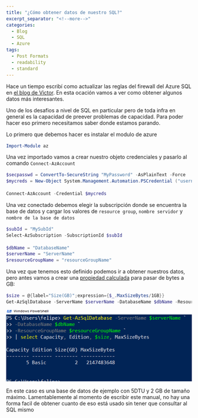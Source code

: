 ```yaml
---
title: "¿Cómo obtener datos de nuestro SQL?"
excerpt_separator: "<!--more-->"
categories:
  - Blog
  - SQL
  - Azure
tags:
  - Post Formats
  - readability
  - standard
---
```


Hace un tiempo escribí como actualizar las reglas del firewall del Azure SQL en [el blog de Victor](https://blog.victorsilva.com.uy/powershell-firewall-azure-sql/). En esta ocación vamos a ver como obtener algunos datos más interesantes.

<!--more-->
Uno de los desafios a nivel de SQL en particular pero de toda infra en general es la capacidad de preever problemas de capacidad. Para poder hacer eso primero necesitamos saber donde estamos parando.

Lo primero que debemos hacer es instalar el modulo de azure 
```powershell
Import-Module az
```

Una vez importado vamos a crear nuestro objeto credenciales y pasarlo al comando `Connect-AzAccount`

```powershell
$secpasswd = ConvertTo-SecureString "MyPassword" -AsPlainText -Force
$mycreds = New-Object System.Management.Automation.PSCredential ("username", $secpasswd)

Connect-AzAccount -Credential $mycreds
```

Una vez conectado debemos elegir la subscripción donde se encuentra la base de datos y cargar los valores de `resource group`, `nombre servidor` y `nombre de la base de datos`

```powershell
$subId = "MySubId"
Select-AzSubscription -SubscriptionId $subId

$dbName = "DatabaseName"
$serverName = "ServerName"
$resourceGroupName = "resourceGroupName"
```

Una vez que tenemos esto definido podemos ir a obtener nuestros datos, pero antes vamos a crear una [propiedad calculada](https://docs.microsoft.com/en-us/powershell/module/microsoft.powershell.utility/select-object?view=powershell-7.1#example-10--create-calculated-properties-for-each-inputobject) para pasar de bytes a GB:
```powershell
$size = @{label="Size(GB)";expression={$_.MaxSizeBytes/1GB}}
Get-AzSqlDatabase -ServerName $serverName -DatabaseName $dbName -ResourceGroupName $resourceGroupName | select Capacity, Edition, $size, MaxSizeBytes
```
![output](/assets/images/2021-03-08-get-azuresql-1.png)

En este caso es una base de datos de ejemplo con 5DTU y 2 GB de tamaño máximo. Lamentablemente al momento de escribir este manual, no hay una forma facil de obtener cuanto de eso está usado sin tener que consultar al SQL mismo